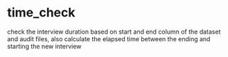 # time_check
check the interview duration based on start and end column of the dataset and audit files, also calculate the elapsed time between the ending and starting the new interview
